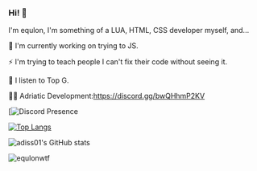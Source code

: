 ### Hi! 👋
I'm equlon, I'm something of a LUA, HTML, CSS developer myself, and...

🔭 I'm currently working on trying to JS.

⚡ I'm trying to teach people I can't fix their code without seeing it.

💫 I listen to Top G.

👨‍💻 Adriatic Development:https://discord.gg/bwQHhmP2KV

[![Discord Presence](https://cdn.discordapp.com/attachments/989505794447913031/1004131818007711764/unknown.png)

[![Top Langs](https://github-readme-stats.vercel.app/api/top-langs/?username=equlonwtf&layout=compact&langs_count=10&theme=algolia)](https://github.com/anuraghazra/github-readme-stats)

![adiss01's GitHub stats](https://github-readme-stats.vercel.app/api?username=equlonwtf&show_icons=true&theme=algolia)

<img src="https://komarev.com/ghpvc/?username=equlonwtf&label=Number%20Visitors&color=000e27" alt="equlonwtf" /> </center>
